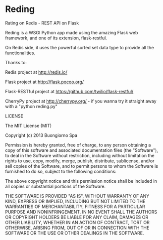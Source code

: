 Reding
======

Rating on Redis - REST API on Flask

Reding is a WSGI Python app made using the amazing Flask web framework, and one of its extension, flask-restful.

On Redis side, it uses the powerful sorted set data type to provide all the functionalities.


Thanks to:

Redis project at http://redis.io/

Flask project at http://flask.pocoo.org/

Flask-RESTful project at https://github.com/twilio/flask-restful/

CherryPy project at http://cherrypy.org/ - if you wanna try it straight away with a "python reding.py"


LICENSE

The MIT License (MIT)

Copyright (c) 2013 Buongiorno Spa

Permission is hereby granted, free of charge, to any person obtaining a copy of this software and associated documentation files (the "Software"), to deal in the Software without restriction, including without limitation the rights to use, copy, modify, merge, publish, distribute, sublicense, and/or sell copies of the Software, and to permit persons to whom the Software is furnished to do so, subject to the following conditions:

The above copyright notice and this permission notice shall be included in all copies or substantial portions of the Software.

THE SOFTWARE IS PROVIDED "AS IS", WITHOUT WARRANTY OF ANY KIND, EXPRESS OR IMPLIED, INCLUDING BUT NOT LIMITED TO THE WARRANTIES OF MERCHANTABILITY, FITNESS FOR A PARTICULAR PURPOSE AND NONINFRINGEMENT. IN NO EVENT SHALL THE AUTHORS OR COPYRIGHT HOLDERS BE LIABLE FOR ANY CLAIM, DAMAGES OR OTHER LIABILITY, WHETHER IN AN ACTION OF CONTRACT, TORT OR OTHERWISE, ARISING FROM, OUT OF OR IN CONNECTION WITH THE SOFTWARE OR THE USE OR OTHER DEALINGS IN THE SOFTWARE.
